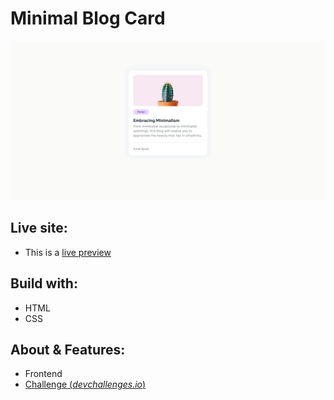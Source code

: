 # Minimal Blog Card

![Demo](screenshots/demo.jpg)

## Live site:
* This is a [live preview](https://alemobn.github.io/devChallenges_01)

## Build with:
* HTML
* CSS

## About & Features:
* Frontend
* [Challenge (*devchallenges.io*)](https://devchallenges.io/challenge/minimal-blog-card)